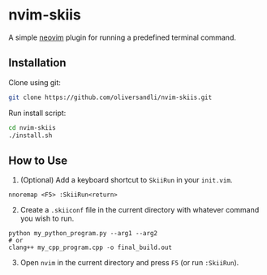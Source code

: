 # nvim-skiis

A simple [neovim](https://neovim.io/) plugin for running a predefined terminal command.

## Installation

Clone using git:
```bash
git clone https://github.com/oliversandli/nvim-skiis.git
```

Run install script:
```bash
cd nvim-skiis
./install.sh
```

## How to Use

1. (Optional) Add a keyboard shortcut to `SkiiRun` in your `init.vim`.
```vimscript
nnoremap <F5> :SkiiRun<return>
```

2. Create a `.skiiconf` file in the current directory with whatever command you wish to run.
```
python my_python_program.py --arg1 --arg2
# or
clang++ my_cpp_program.cpp -o final_build.out
```

3. Open `nvim` in the current directory and press `F5` (or run `:SkiiRun`).
